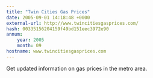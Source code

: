 ```yaml
---
title: "Twin Cities Gas Prices"
date: 2005-09-01 14:18:48 +0000
external-url: http://www.twincitiesgasprices.com/
hash: 00335156204159f49bd151eec3972e90
annum:
    year: 2005
    month: 09
hostname: www.twincitiesgasprices.com
---
```


Get updated information on gas prices in the metro area.
